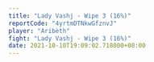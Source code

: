```yaml
---
title: "Lady Vashj - Wipe 3 (16%)"
reportCode: "4yrtmDTNkwGfznvJ"
player: "Aribèth"
fight: "Lady Vashj - Wipe 3 (16%)"
date: 2021-10-10T19:09:02.718000+00:00
---
```


